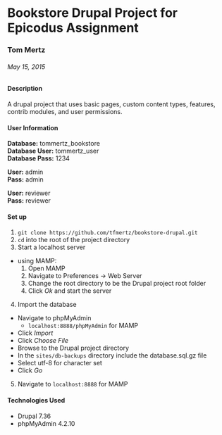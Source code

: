 # Bookstore Drupal Project for Epicodus Assignment

### Tom Mertz

###### May 15, 2015

#### Description

A drupal project that uses basic pages, custom content types, features, contrib modules, and user permissions.

#### User Information

**Database:** tommertz_bookstore <br>
**Database User:** tommertz_user <br>
**Database Pass:** 1234

**User:** admin <br>
**Pass:** admin

**User:** reviewer <br>
**Pass:** reviewer

#### Set up

1. `git clone https://github.com/tfmertz/bookstore-drupal.git`
2. `cd` into the root of the project directory
3. Start a localhost server
  * using MAMP:
    1. Open MAMP
    2. Navigate to Preferences -> Web Server
    3. Change the root directory to be the Drupal project root folder
    4. Click _Ok_ and start the server
4. Import the database
  * Navigate to phpMyAdmin
    * `localhost:8888/phpMyAdmin` for MAMP
  * Click _Import_
  * Click _Choose File_
  * Browse to the Drupal project directory
  * In the `sites/db-backups` directory include the database.sql.gz file
  * Select utf-8 for character set
  * Click _Go_
5. Navigate to `localhost:8888` for MAMP


#### Technologies Used

* Drupal 7.36
* phpMyAdmin 4.2.10
